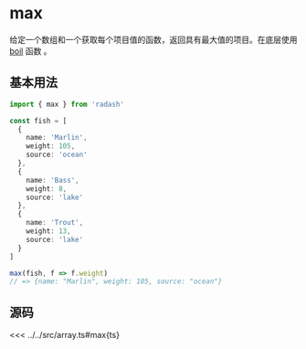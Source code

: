 # max

给定一个数组和一个获取每个项目值的函数，返回具有最大值的项目。在底层使用 [boil](./boil) 函数 。

## 基本用法

```ts
import { max } from 'radash'

const fish = [
  {
    name: 'Marlin',
    weight: 105,
    source: 'ocean'
  },
  {
    name: 'Bass',
    weight: 8,
    source: 'lake'
  },
  {
    name: 'Trout',
    weight: 13,
    source: 'lake'
  }
]

max(fish, f => f.weight) 
// => {name: "Marlin", weight: 105, source: "ocean"}

```

## 源码

<<< ../../src/array.ts#max{ts}
